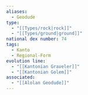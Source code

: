 ```yaml
---
aliases:
  - Geodude
type:
  - "[[Types/rock|rock]]"
  - "[[Types/ground|ground]]"
national dex number: 74
tags:
  - Kanto
  - Regional-Form
evolution line:
  - "[[Kantonian Graveler]]"
  - "[[Kantonian Golem]]"
associated:
  - "[[Alolan Geodude]]"
---
```

